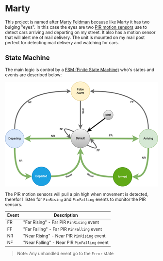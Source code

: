 # Marty

This project is named after [Marty Feldman](https://en.wikipedia.org/wiki/Marty_Feldman) because like Marty it has two bulging "eyes".  In this case the eyes are two [PIR motion sensors](https://learn.adafruit.com/pir-passive-infrared-proximity-motion-sensor/overview) use to detect cars arriving and departing on my street. It also has a motion sensor that will alert me of mail delivery.  The unit is mounted on my mail post perfect for detecting mail delivery and watching for cars.

## State Machine

The main logic is control by a [FSM (Finite State Machine)](https://venilnoronha.io/a-simple-state-machine-framework-in-go) who's states and events are described below:

![mail-mon-state](img/state.drawio.png)

The PIR motion sensors will pull a pin high when movement is detected, therefor I listen for `PinRising` and `PinFalling` events to monitor the PIR sensors.

| Event | Description                                 |
| ----- | ------------------------------------------- |
| FR    | "Far Rising" - Far PIR `PinRising` event    |
| FF    | "Far Falling" - Far PIR `PinFalling` event |
| NR    | "Near Rising" - Near PIR `PinRising` event      |
| NF    | "Near Falling" - Near PIR `PinFalling` event   |

>Note: Any unhandled event go to the `Error` state
